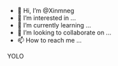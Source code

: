 - 👋 Hi, I’m @Xinmneg
- 👀 I’m interested in ...
- 🌱 I’m currently learning ...
- 💞️ I’m looking to collaborate on ...
- 📫 How to reach me ...

<!---
Xinmneg/Xinmneg is a ✨ special ✨ repository because its `README.md` (this file) appears on your GitHub profile.
You can click the Preview link to take a look at your changes.
--->

YOLO
